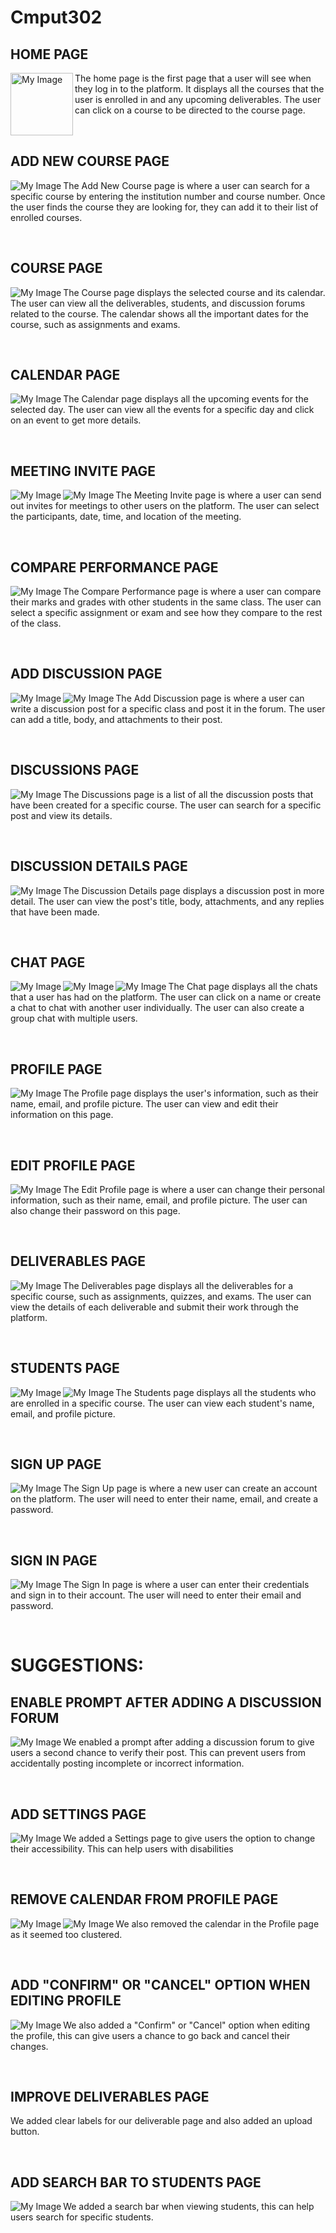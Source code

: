 # Cmput302

## HOME PAGE

<img align="left" src="/Home.png" alt="My Image" width="100" height="100">

The home page is the first page that a user will see when they log in to the platform. It displays all the courses that the user is enrolled in and any upcoming deliverables. The user can click on a course to be directed to the course page.

<br clear="left"/>

## ADD NEW COURSE PAGE

<img align="left" src="/addnewcoursepage.png" alt="My Image">

The Add New Course page is where a user can search for a specific course by entering the institution number and course number. Once the user finds the course they are looking for, they can add it to their list of enrolled courses.

<br clear="left"/>

## COURSE PAGE

<img align="left" src="/coursepage.png" alt="My Image">

The Course page displays the selected course and its calendar. The user can view all the deliverables, students, and discussion forums related to the course. The calendar shows all the important dates for the course, such as assignments and exams.

<br clear="left"/>

## CALENDAR PAGE

<img align="left" src="/calendar.png" alt="My Image">

The Calendar page displays all the upcoming events for the selected day. The user can view all the events for a specific day and click on an event to get more details.

<br clear="left"/>

## MEETING INVITE PAGE

<img align="left" src="/meetinginvite1.png" alt="My Image">
<img align="left" src="/meetinginvite2.png" alt="My Image">

The Meeting Invite page is where a user can send out invites for meetings to other users on the platform. The user can select the participants, date, time, and location of the meeting.

<br clear="left"/>

## COMPARE PERFORMANCE PAGE

<img align="left" src="/compare.png" alt="My Image">

The Compare Performance page is where a user can compare their marks and grades with other students in the same class. The user can select a specific assignment or exam and see how they compare to the rest of the class.

<br clear="left"/>

## ADD DISCUSSION PAGE

<img align="left" src="/addDiscussion1.png" alt="My Image">
<img align="left" src="/addDiscussion2.png" alt="My Image">

The Add Discussion page is where a user can write a discussion post for a specific class and post it in the forum. The user can add a title, body, and attachments to their post.

<br clear="left"/>

## DISCUSSIONS PAGE

<img align="left" src="/discussionpage.png" alt="My Image">

The Discussions page is a list of all the discussion posts that have been created for a specific course. The user can search for a specific post and view its details.

<br clear="left"/>

## DISCUSSION DETAILS PAGE

<img align="left" src="/discussionDetails.png" alt="My Image">

The Discussion Details page displays a discussion post in more detail. The user can view the post's title, body, attachments, and any replies that have been made.

<br clear="left"/>

## CHAT PAGE

<img align="left" src="/chat.png" alt="My Image">
<img align="left" src="/chat2.png" alt="My Image">
<img align="left" src="/chat3.png" alt="My Image">


The Chat page displays all the chats that a user has had on the platform. The user can click on a name or create a chat to chat with another user individually. The user can also create a group chat with multiple users.

<br clear="left"/>

## PROFILE PAGE

<img align="left" src="/profile2.png" alt="My Image">

The Profile page displays the user's information, such as their name, email, and profile picture. The user can view and edit their information on this page.

<br clear="left"/>

## EDIT PROFILE PAGE

<img align="left" src="/editprofile.png" alt="My Image">

The Edit Profile page is where a user can change their personal information, such as their name, email, and profile picture. The user can also change their password on this page.

<br clear="left"/>

## DELIVERABLES PAGE

<img align="left" src="/deliverables.png" alt="My Image">

The Deliverables page displays all the deliverables for a specific course, such as assignments, quizzes, and exams. The user can view the details of each deliverable and submit their work through the platform.

<br clear="left"/>

## STUDENTS PAGE

<img align="left" src="/students1.png" alt="My Image">
<img align="left" src="/students2.png" alt="My Image">

The Students page displays all the students who are enrolled in a specific course. The user can view each student's name, email, and profile picture.

<br clear="left"/>

## SIGN UP PAGE

<img align="left" src="/signup.png" alt="My Image">

The Sign Up page is where a new user can create an account on the platform. The user will need to enter their name, email, and create a password.

<br clear="left"/>

## SIGN IN PAGE

<img align="left" src="/signin.png" alt="My Image">

The Sign In page is where a user can enter their credentials and sign in to their account. The user will need to enter their email and password.

<br clear="left"/>

# SUGGESTIONS:

   ## ENABLE PROMPT AFTER ADDING A DISCUSSION FORUM
    
   <img align="left" src="/addDiscussion2.png" alt="My Image">

We enabled a prompt after adding a discussion forum to give users a second chance to verify their post. This can prevent users from accidentally posting incomplete or incorrect information.

   <br clear="left"/>
    
   ## ADD SETTINGS PAGE
   
   <img align="left" src="/setting.png" alt="My Image"> 

We added a Settings page to give users the option to change their accessibility. This can help users with disabilities

   <br clear="left"/>
    
   ## REMOVE CALENDAR FROM PROFILE PAGE
   
   <img align="left" src="/profile.png" alt="My Image">
   <img align="left" src="/profile2.png" alt="My Image">

We also removed the calendar in the Profile page as it seemed too clustered.

   <br clear="left"/>

   ## ADD "CONFIRM" OR "CANCEL" OPTION WHEN EDITING PROFILE
    
   <img align="left" src="/editprofile.png" alt="My Image">

We also added a "Confirm" or "Cancel" option when editing the profile, this can give users a chance to go back and cancel their changes.
    
   <br clear="left"/>
    
   ## IMPROVE DELIVERABLES PAGE
    
    

We added clear labels for our deliverable page and also added an upload button.

   <br clear="left"/>
    
   ## ADD SEARCH BAR TO STUDENTS PAGE
    
   <img align="left" src="/search.png" alt="My Image">

We added a search bar when viewing students, this can help users search for specific students.

